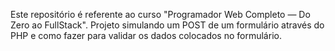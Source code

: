 Este repositório é referente ao curso "Programador Web Completo — Do Zero ao FullStack". Projeto simulando um POST de um formulário através do PHP e como fazer para validar os dados colocados no formulário.
